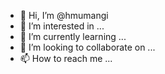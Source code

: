 - 👋 Hi, I’m @hmumangi
- 👀 I’m interested in ...
- 🌱 I’m currently learning ...
- 💞️ I’m looking to collaborate on ...
- 📫 How to reach me ...

<!---
hmumangi/hmumangi is a ✨ special ✨ repository because its `README.md` (this file) appears on your GitHub profile.
You can click the Preview link to take a look at your changes.
--->
